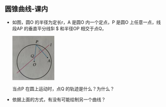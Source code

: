 ## 圆锥曲线-课内

- 如图，圆O 的半径为定长r，A 是圆O 内一个定点，P 是圆O 上任意一点，线段AP 的垂直平分线$l $ 和半径OP 相交于点Q，

  <img src="image-20240322164558404.png" alt="image-20240322164558404" style="zoom:25%;" />

  当点P 在圆上运动时，点Q 的轨迹是什么？为什么？

- 依据上面的方式，有没有可能绘制另一个曲线？
